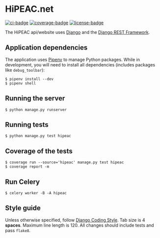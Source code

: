 HiPEAC.net
==========

[![ci-badge]][ci]
[![coverage-badge]][coverage]
[![license-badge]](LICENSE)

The HiPEAC api/website uses [Django](https://www.djangoproject.com/) and the
[Django REST Framework](http://www.django-rest-framework.org/).

Application dependencies
------------------------
The application uses [Pipenv](https://docs.pipenv.org/#install-pipenv-today) to manage Python packages.
While in development, you will need to install all dependencies (includes packages like `debug_toolbar`):

    $ pipenv install --dev
    $ pipenv shell

Running the server
------------------
    $ python manage.py runserver

Running tests
-------------
    $ python manage.py test hipeac
    
Coverage of the tests
---------------------
    $ coverage run --source='hipeac' manage.py test hipeac
    $ coverage report -m

Run Celery
----------
    $ celery worker -B -A hipeac

Style guide
-----------
Unless otherwise specified, follow
[Django Coding Style](https://docs.djangoproject.com/en/1.11/internals/contributing/writing-code/coding-style/).
Tab size is 4 **spaces**. Maximum line length is 120. All changes should include tests and pass `flake8`.


[ci-badge]: https://api.travis-ci.com/hipeac/website.svg?branch=master
[ci]: https://travis-ci.com/hipeac/website?branch=master
[coverage-badge]: https://coveralls.io/repos/github/hipeac/website/badge.svg?branch=master
[coverage]: https://coveralls.io/r/hipeac/website?branch=master
[license-badge]: https://img.shields.io/badge/license-MIT-blue.svg
